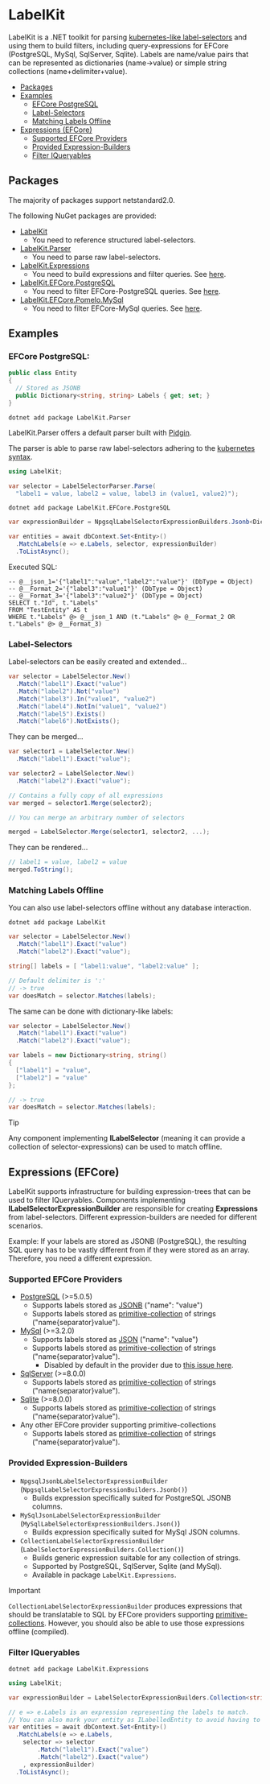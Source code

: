 # LabelKit

LabelKit is a .NET toolkit for parsing [kubernetes-like label-selectors](https://kubernetes.io/docs/concepts/overview/working-with-objects/labels/#label-selectors) and using them to build filters, including query-expressions for EFCore (PostgreSQL, MySql, SqlServer, Sqlite).
Labels are name/value pairs that can be represented as dictionaries (name->value) or simple string collections (name+delimiter+value).

- [Packages](#packages)
- [Examples](#examples)
  - [EFCore PostgreSQL](#efcore-postgresql)
  - [Label-Selectors](#label-selectors)
  - [Matching Labels Offline](#matching-labels-offline)
- [Expressions (EFCore)](#expressions-efcore)
  - [Supported EFCore Providers](#supported-efcore-providers)
  - [Provided Expression-Builders](#provided-expression-builders)
  - [Filter IQueryables](#filter-iqueryables)

## Packages

The majority of packages support netstandard2.0.

The following NuGet packages are provided:

- [LabelKit](https://www.nuget.org/packages/LabelKit/)
  - You need to reference structured label-selectors.
- [LabelKit.Parser](https://www.nuget.org/packages/LabelKit.Parser/)
  - You need to parse raw label-selectors.
- [LabelKit.Expressions](https://www.nuget.org/packages/LabelKit.Expressions/)
  - You need to build expressions and filter queries. See [here](#expressions-efcore).
- [LabelKit.EFCore.PostgreSQL](https://www.nuget.org/packages/LabelKit.EFCore.PostgreSQL/)
  - You need to filter EFCore-PostgreSQL queries. See [here](#expressions-efcore).
- [LabelKit.EFCore.Pomelo.MySql](https://www.nuget.org/packages/LabelKit.EFCore.Pomelo.MySql/)
  - You need to filter EFCore-MySql queries. See [here](#expressions-efcore).

## Examples

### EFCore PostgreSQL:

```csharp
public class Entity
{
  // Stored as JSONB
  public Dictionary<string, string> Labels { get; set; }
}
```

`dotnet add package LabelKit.Parser`

LabelKit.Parser offers a default parser built with [Pidgin](https://github.com/benjamin-hodgson/Pidgin).

The parser is able to parse raw label-selectors adhering to the [kubernetes syntax](https://kubernetes.io/docs/concepts/overview/working-with-objects/labels/#label-selectors).

```csharp
using LabelKit;

var selector = LabelSelectorParser.Parse(
  "label1 = value, label2 = value, label3 in (value1, value2)");
```

`dotnet add package LabelKit.EFCore.PostgreSQL`

```csharp
var expressionBuilder = NpgsqlLabelSelectorExpressionBuilders.Jsonb<Dictionary<string, string>>();

var entities = await dbContext.Set<Entity>()
  .MatchLabels(e => e.Labels, selector, expressionBuilder)
  .ToListAsync();
```

Executed SQL:
```postgresql
-- @__json_1='{"label1":"value","label2":"value"}' (DbType = Object)
-- @__Format_2='{"label3":"value1"}' (DbType = Object)
-- @__Format_3='{"label3":"value2"}' (DbType = Object)
SELECT t."Id", t."Labels"
FROM "TestEntity" AS t
WHERE t."Labels" @> @__json_1 AND (t."Labels" @> @__Format_2 OR t."Labels" @> @__Format_3)
```

### Label-Selectors

Label-selectors can be easily created and extended...

```csharp
var selector = LabelSelector.New()
  .Match("label1").Exact("value")
  .Match("label2").Not("value")
  .Match("label3").In("value1", "value2")
  .Match("label4").NotIn("value1", "value2")
  .Match("label5").Exists()
  .Match("label6").NotExists();
```

They can be merged...

```csharp
var selector1 = LabelSelector.New()
  .Match("label1").Exact("value");

var selector2 = LabelSelector.New()
  .Match("label2").Exact("value");

// Contains a fully copy of all expressions
var merged = selector1.Merge(selector2);

// You can merge an arbitrary number of selectors

merged = LabelSelector.Merge(selector1, selector2, ...);

```

They can be rendered...

```csharp
// label1 = value, label2 = value
merged.ToString();
```

### Matching Labels Offline

You can also use label-selectors offline without any database interaction.

`dotnet add package LabelKit`

```csharp
var selector = LabelSelector.New()
  .Match("label1").Exact("value")
  .Match("label2").Exact("value");

string[] labels = [ "label1:value", "label2:value" ];

// Default delimiter is ':'
// -> true
var doesMatch = selector.Matches(labels);
```

The same can be done with dictionary-like labels:
```csharp
var selector = LabelSelector.New()
  .Match("label1").Exact("value")
  .Match("label2").Exact("value");

var labels = new Dictionary<string, string()
{
  ["label1"] = "value",
  ["label2"] = "value"
};

// -> true
var doesMatch = selector.Matches(labels);
```

> [!TIP]
> 
> Any component implementing **ILabelSelector** (meaning it can provide a collection of selector-expressions) can be used to match offline.

## Expressions (EFCore)

LabelKit supports infrastructure for building expression-trees that can be used to filter IQueryables.
Components implementing **ILabelSelectorExpressionBuilder** are responsible for creating **Expressions** from label-selectors.
Different expression-builders are needed for different scenarios.

Example: If your labels are stored as JSONB (PostgreSQL), the resulting SQL query has to be
vastly different from if they were stored as an array. Therefore, you need a different expression.

### Supported EFCore Providers

- [PostgreSQL](https://github.com/npgsql/efcore.pg) (>=5.0.5)
  - Supports labels stored as [JSONB](https://www.npgsql.org/efcore/mapping/json.html#traditional-poco-mapping-deprecated) ("name": "value")
  - Supports labels stored as [primitive-collection](https://learn.microsoft.com/en-us/ef/core/what-is-new/ef-core-8.0/whatsnew#primitive-collections) of strings ("name{separator}value").
- [MySql](https://github.com/PomeloFoundation/Pomelo.EntityFrameworkCore.MySql) (>=3.2.0)
  - Supports labels stored as [JSON](https://dev.mysql.com/doc/refman/8.0/en/json.html) ("name": "value")
  - Supports labels stored as [primitive-collection](https://learn.microsoft.com/en-us/ef/core/what-is-new/ef-core-8.0/whatsnew#primitive-collections) of strings ("name{separator}value").
    - Disabled by default in the provider due to [this issue here](https://github.com/PomeloFoundation/Pomelo.EntityFrameworkCore.MySql/pull/1791).
- [SqlServer](https://github.com/dotnet/efcore) (>=8.0.0)
  - Supports labels stored as [primitive-collection](https://learn.microsoft.com/en-us/ef/core/what-is-new/ef-core-8.0/whatsnew#primitive-collections) of strings ("name{separator}value").
- [Sqlite](https://github.com/dotnet/efcore) (>=8.0.0)
  - Supports labels stored as [primitive-collection](https://learn.microsoft.com/en-us/ef/core/what-is-new/ef-core-8.0/whatsnew#primitive-collections) of strings ("name{separator}value").
- Any other EFCore provider supporting primitive-collections
  - Supports labels stored as [primitive-collection](https://learn.microsoft.com/en-us/ef/core/what-is-new/ef-core-8.0/whatsnew#primitive-collections) of strings ("name{separator}value").

### Provided Expression-Builders

- `NpgsqlJsonbLabelSelectorExpressionBuilder` (`NpgsqlLabelSelectorExpressionBuilders.Jsonb()`)
  - Builds expression specifically suited for PostgreSQL JSONB columns.
- `MySqlJsonLabelSelectorExpressionBuilder` (`MySqlLabelSelectorExpressionBuilders.Json()`)
  - Builds expression specifically suited for MySql JSON columns.
- `CollectionLabelSelectorExpressionBuilder` (`LabelSelectorExpressionBuilders.Collection()`)
  - Builds generic expression suitable for any collection of strings.
  - Supported by PostgreSQL, SqlServer, Sqlite (and MySql).
  - Available in package `LabelKit.Expressions`.

> [!IMPORTANT]
> 
> `CollectionLabelSelectorExpressionBuilder` produces expressions that should be translatable to SQL by EFCore
> providers supporting [primitive-collections](https://learn.microsoft.com/en-us/ef/core/what-is-new/ef-core-8.0/whatsnew#primitive-collections).
> However, you should also be able to use those expressions offline (compiled).

### Filter IQueryables

`dotnet add package LabelKit.Expressions`

```csharp
using LabelKit;

var expressionBuilder = LabelSelectorExpressionBuilders.Collection<string[]>();

// e => e.Labels is an expression representing the labels to match.
// You can also mark your entity as ILabelledEntity to avoid having to specify this every time.
var entities = await dbContext.Set<Entity>()
  .MatchLabels(e => e.Labels,
    selector => selector
        .Match("label1").Exact("value")
        .Match("label2").Exact("value")
    , expressionBuilder)
  .ToListAsync();
```
